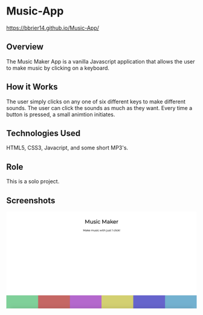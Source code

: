 # Music-App
https://bbrier14.github.io/Music-App/
## Overview
The Music Maker App is a vanilla Javascript application that allows the user to make music by clicking on a keyboard.
## How it Works
The user simply clicks on any one of six different keys to make different sounds. The user can click the sounds as much as they want. Every time a button is pressed, a small animtion initiates.
## Technologies Used
HTML5, CSS3, Javacript, and some short MP3's.
## Role
This is a solo project.
## Screenshots
![](readmeimages/1.png)

